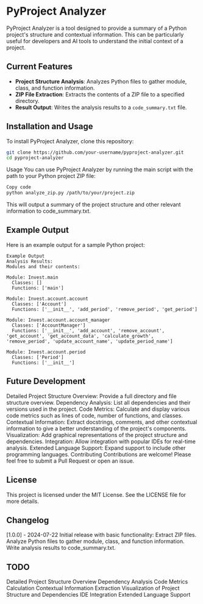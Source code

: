 # PyProject Analyzer

PyProject Analyzer is a tool designed to provide a summary of a Python project's structure and contextual information. This can be particularly useful for developers and AI tools to understand the initial context of a project.

## Current Features

- **Project Structure Analysis**: Analyzes Python files to gather module, class, and function information.
- **ZIP File Extraction**: Extracts the contents of a ZIP file to a specified directory.
- **Result Output**: Writes the analysis results to a `code_summary.txt` file.

## Installation and Usage

To install PyProject Analyzer, clone this repository:

```bash
git clone https://github.com/your-username/pyproject-analyzer.git
cd pyproject-analyzer
```

Usage
You can use PyProject Analyzer by running the main script with the path to your Python project ZIP file:

```bash
Copy code
python analyze_zip.py /path/to/your/project.zip
```
This will output a summary of the project structure and other relevant information to code_summary.txt.

## Example Output
Here is an example output for a sample Python project:

```
Example Output
Analysis Results:
Modules and their contents:

Module: Invest.main
  Classes: []
  Functions: ['main']

Module: Invest.account.account
  Classes: ['Account']
  Functions: ['__init__', 'add_period', 'remove_period', 'get_period']

Module: Invest.account.account_manager
  Classes: ['AccountManager']
  Functions: ['__init__', 'add_account', 'remove_account', 'get_account', 'get_account_data', 'calculate_growth', 'remove_period', 'update_account_name', 'update_period_name']

Module: Invest.account.period
  Classes: ['Period']
  Functions: ['__init__']
 ```
  
## Future Development
Detailed Project Structure Overview: Provide a full directory and file structure overview.
Dependency Analysis: List all dependencies and their versions used in the project.
Code Metrics: Calculate and display various code metrics such as lines of code, number of functions, and classes.
Contextual Information: Extract docstrings, comments, and other contextual information to give a better understanding of the project's components.
Visualization: Add graphical representations of the project structure and dependencies.
Integration: Allow integration with popular IDEs for real-time analysis.
Extended Language Support: Expand support to include other programming languages.
Contributing
Contributions are welcome! Please feel free to submit a Pull Request or open an issue.

## License
This project is licensed under the MIT License. See the LICENSE file for more details.

## Changelog
[1.0.0] - 2024-07-22
Initial release with basic functionality:
Extract ZIP files.
Analyze Python files to gather module, class, and function information.
Write analysis results to code_summary.txt.

## TODO
 Detailed Project Structure Overview
 Dependency Analysis
 Code Metrics Calculation
 Contextual Information Extraction
 Visualization of Project Structure and Dependencies
 IDE Integration
 Extended Language Support
